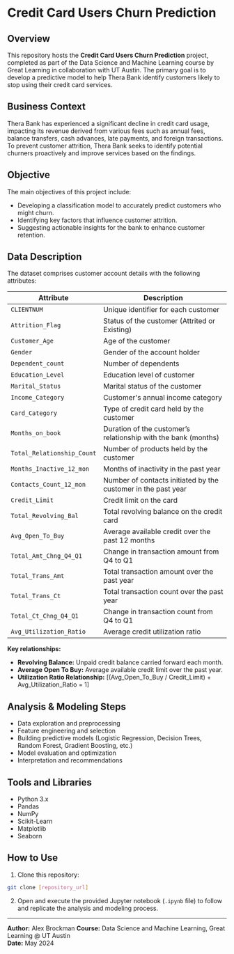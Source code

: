 # Credit Card Users Churn Prediction

## Overview
This repository hosts the **Credit Card Users Churn Prediction** project, completed as part of the Data Science and Machine Learning course by Great Learning in collaboration with UT Austin. The primary goal is to develop a predictive model to help Thera Bank identify customers likely to stop using their credit card services.

## Business Context
Thera Bank has experienced a significant decline in credit card usage, impacting its revenue derived from various fees such as annual fees, balance transfers, cash advances, late payments, and foreign transactions. To prevent customer attrition, Thera Bank seeks to identify potential churners proactively and improve services based on the findings.

## Objective
The main objectives of this project include:
- Developing a classification model to accurately predict customers who might churn.
- Identifying key factors that influence customer attrition.
- Suggesting actionable insights for the bank to enhance customer retention.

## Data Description
The dataset comprises customer account details with the following attributes:

| Attribute                  | Description                                                     |
|----------------------------|-----------------------------------------------------------------|
| `CLIENTNUM`                | Unique identifier for each customer                             |
| `Attrition_Flag`           | Status of the customer (Attrited or Existing)                   |
| `Customer_Age`             | Age of the customer                                             |
| `Gender`                   | Gender of the account holder                                    |
| `Dependent_count`          | Number of dependents                                            |
| `Education_Level`          | Education level of customer                                     |
| `Marital_Status`           | Marital status of the customer                                  |
| `Income_Category`          | Customer's annual income category                               |
| `Card_Category`            | Type of credit card held by the customer                        |
| `Months_on_book`           | Duration of the customer’s relationship with the bank (months)  |
| `Total_Relationship_Count` | Number of products held by the customer                         |
| `Months_Inactive_12_mon`   | Months of inactivity in the past year                           |
| `Contacts_Count_12_mon`    | Number of contacts initiated by the customer in the past year   |
| `Credit_Limit`             | Credit limit on the card                                        |
| `Total_Revolving_Bal`      | Total revolving balance on the credit card                      |
| `Avg_Open_To_Buy`          | Average available credit over the past 12 months                |
| `Total_Amt_Chng_Q4_Q1`     | Change in transaction amount from Q4 to Q1                      |
| `Total_Trans_Amt`          | Total transaction amount over the past year                     |
| `Total_Trans_Ct`           | Total transaction count over the past year                      |
| `Total_Ct_Chng_Q4_Q1`      | Change in transaction count from Q4 to Q1                       |
| `Avg_Utilization_Ratio`    | Average credit utilization ratio                                |

**Key relationships:**
- **Revolving Balance:** Unpaid credit balance carried forward each month.
- **Average Open To Buy:** Average available credit limit over the past year.
- **Utilization Ratio Relationship:**
  \[(Avg_Open_To_Buy / Credit_Limit) + Avg_Utilization_Ratio = 1\]

## Analysis & Modeling Steps
- Data exploration and preprocessing
- Feature engineering and selection
- Building predictive models (Logistic Regression, Decision Trees, Random Forest, Gradient Boosting, etc.)
- Model evaluation and optimization
- Interpretation and recommendations

## Tools and Libraries
- Python 3.x
- Pandas
- NumPy
- Scikit-Learn
- Matplotlib
- Seaborn

## How to Use
1. Clone this repository:
```bash
git clone [repository_url]
```

2. Open and execute the provided Jupyter notebook (`.ipynb` file) to follow and replicate the analysis and modeling process.

---

**Author:** Alex Brockman 
**Course:** Data Science and Machine Learning, Great Learning @ UT Austin  
**Date:** May 2024

